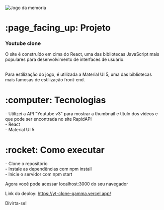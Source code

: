 ![Jogo da memoria](https://user-images.githubusercontent.com/115239333/225327103-22580e0f-9957-481b-bba1-490fbc51261f.png)


<h1> :page_facing_up: Projeto</h1>
<h3>Youtube clone</h3> 
O site é construído em cima do React, uma das bibliotecas JavaScript mais populares para desenvolvimento de interfaces de usuário.</br></br>

Para estilização do jogo, é utilizada a Material UI 5, uma das bibliotecas mais famosas de estilização front-end.

<h1> :computer: Tecnologias</h1>
- Utilizei a API "Youtube v3" para mostrar a thumbnail e título dos vídeos e que pode ser encontrada no site RapidAPI </br>
- React </br>
- Material UI 5 </br>

<h1> :rocket: Como executar</h1>
- Clone o repositório </br>
- Instale as dependências com npm install </br>
- Inicie o servidor com npm start  </br>

Agora você pode acessar localhost:3000 do seu navegador

Link do deploy: https://yt-clone-gamma.vercel.app/</br>

Divirta-se!

